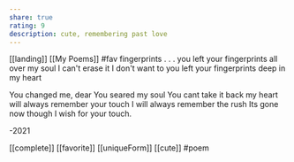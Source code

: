 ```yaml
---
share: true
rating: 9
description: cute, remembering past love
---
```

[[landing]]  [[My Poems]]  #fav
fingerprints 
.
.
.
you left your fingerprints 
  all over my soul
I can't erase it
I don't want to
you left your fingerprints
   deep in my heart

You changed me, dear
You seared my soul
   You cant 
   take it back
my heart will always remember 
   your touch
I will always remember 
   the rush
Its gone now though
I wish for your touch.

-2021

[[complete]] [[favorite]] [[uniqueForm]]  [[cute]] 
#poem

